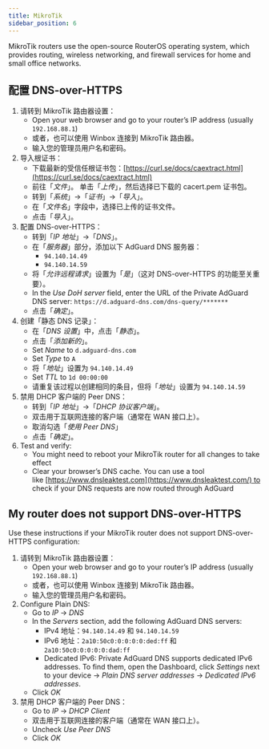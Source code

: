 ```yaml
---
title: MikroTik
sidebar_position: 6
---
```


MikroTik routers use the open-source RouterOS operating system, which provides routing, wireless networking, and firewall services for home and small office networks.

## 配置 DNS-over-HTTPS

1. 请转到 MikroTik 路由器设置：
   - Open your web browser and go to your router’s IP address (usually `192.168.88.1`)
   - 或者，也可以使用 Winbox 连接到 MikroTik 路由器。
   - 输入您的管理员用户名和密码。
2. 导入根证书：
   - 下载最新的受信任根证书包：[https://curl.se/docs/caextract.html](https://curl.se/docs/caextract.html)
   - 前往「_文件_」。 单击「_上传_」，然后选择已下载的 cacert.pem 证书包。
   - 转到「_系统_」→「_证书_」→「_导入_」。
   - 在「_文件名_」字段中，选择已上传的证书文件。
   - 点击「_导入_」。
3. 配置 DNS-over-HTTPS：
   - 转到「_IP 地址_」→「_DNS_」。
   - 在「_服务器_」部分，添加以下 AdGuard DNS 服务器：
     - `94.140.14.49`
     - `94.140.14.59`
   - 将「_允许远程请求_」设置为「_是_」（这对 DNS-over-HTTPS 的功能至关重要）。
   - In the _Use DoH server_ field, enter the URL of the Private AdGuard DNS server: `https://d.adguard-dns.com/dns-query/*******`
   - 点击「_确定_」。
4. 创建「静态 DNS 记录」：
   - 在「_DNS 设置_」中，点击「_静态_」。
   - 点击「_添加新的_」。
   - Set _Name_ to `d.adguard-dns.com`
   - Set _Type_ to `A`
   - 将「_地址_」设置为 `94.140.14.49`
   - Set _TTL_ to `1d 00:00:00`
   - 请重复该过程以创建相同的条目，但将「_地址_」设置为 `94.140.14.59`
5. 禁用 DHCP 客户端的 Peer DNS：
   - 转到「_IP 地址_」→「_DHCP 协议客户端_」。
   - 双击用于互联网连接的客户端（通常在 WAN 接口上）。
   - 取消勾选「_使用 Peer DNS_」
   - 点击「_确定_」。
6. Test and verify:
   - You might need to reboot your MikroTik router for all changes to take effect
   - Clear your browser’s DNS cache. You can use a tool like [https://www.dnsleaktest.com](https://www.dnsleaktest.com/) to check if your DNS requests are now routed through AdGuard

## My router does not support DNS-over-HTTPS

Use these instructions if your MikroTik router does not support DNS-over-HTTPS configuration:

1. 请转到 MikroTik 路由器设置：
   - Open your web browser and go to your router’s IP address (usually `192.168.88.1`)
   - 或者，也可以使用 Winbox 连接到 MikroTik 路由器。
   - 输入您的管理员用户名和密码。
2. Configure Plain DNS:
   - Go to _IP_ → _DNS_
   - In the _Servers_ section, add the following AdGuard DNS servers:
     - IPv4 地址：`94.140.14.49` 和 `94.140.14.59`
     - IPv6 地址：`2a10:50c0:0:0:0:0:ded:ff` 和 `2a10:50c0:0:0:0:0:dad:ff`
     - Dedicated IPv6: Private AdGuard DNS supports dedicated IPv6 addresses. To find them, open the Dashboard, click _Settings_ next to your device → _Plain DNS server addresses_ → _Dedicated IPv6 addresses_.
   - Click _OK_
3. 禁用 DHCP 客户端的 Peer DNS：
   - Go to _IP_ → _DHCP Client_
   - 双击用于互联网连接的客户端（通常在 WAN 接口上）。
   - Uncheck _Use Peer DNS_
   - Click _OK_
